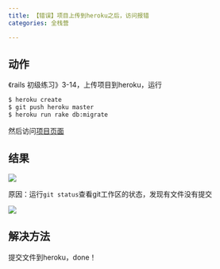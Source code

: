 ```yaml
---
title: 【错误】项目上传到heroku之后，访问报错
categories: 全栈营

---
```


## 动作

《rails 初级练习》3-14，上传项目到heroku，运行

```bash
$ heroku create
$ git push heroku master
$ heroku run rake db:migrate
```

然后访问[项目页面](https://protected-coast-71491.herokuapp.com/)

## 结果

![](http://oggx6lf7f.bkt.clouddn.com/f46bz.jpg)

原因：运行`git status`查看git工作区的状态，发现有文件没有提交

![](http://oggx6lf7f.bkt.clouddn.com/bjkoi.jpg)

## 解决方法

提交文件到heroku，done！

